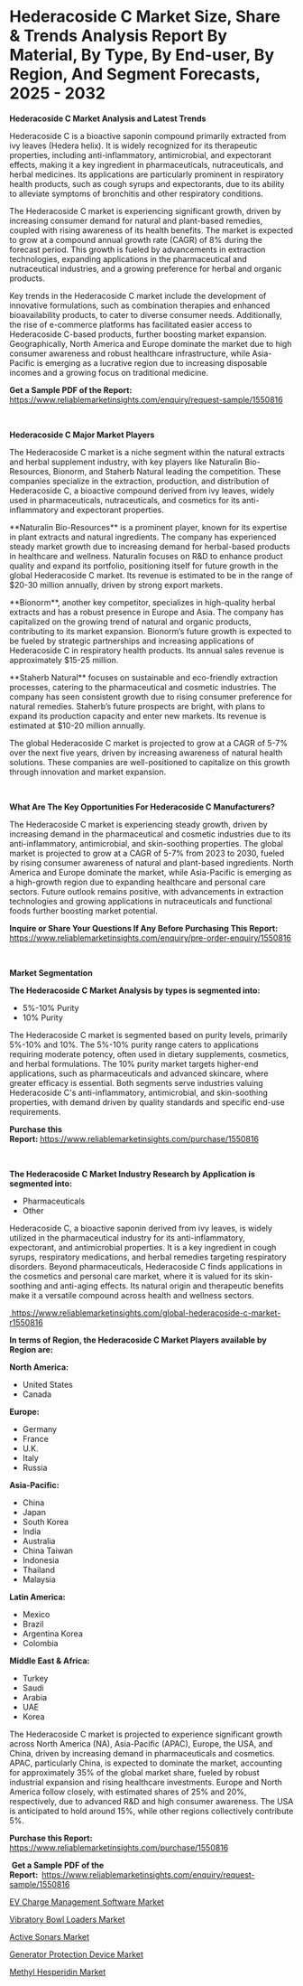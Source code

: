 <p><h1>Hederacoside C Market Size, Share & Trends Analysis Report By Material, By Type, By End-user, By Region, And Segment Forecasts, 2025 - 2032</h1></p><p><strong>Hederacoside C Market Analysis and Latest Trends</strong></p>
<p><p>Hederacoside C is a bioactive saponin compound primarily extracted from ivy leaves (Hedera helix). It is widely recognized for its therapeutic properties, including anti-inflammatory, antimicrobial, and expectorant effects, making it a key ingredient in pharmaceuticals, nutraceuticals, and herbal medicines. Its applications are particularly prominent in respiratory health products, such as cough syrups and expectorants, due to its ability to alleviate symptoms of bronchitis and other respiratory conditions.</p><p>The Hederacoside C market is experiencing significant growth, driven by increasing consumer demand for natural and plant-based remedies, coupled with rising awareness of its health benefits. The market is expected to grow at a compound annual growth rate (CAGR) of 8% during the forecast period. This growth is fueled by advancements in extraction technologies, expanding applications in the pharmaceutical and nutraceutical industries, and a growing preference for herbal and organic products.</p><p>Key trends in the Hederacoside C market include the development of innovative formulations, such as combination therapies and enhanced bioavailability products, to cater to diverse consumer needs. Additionally, the rise of e-commerce platforms has facilitated easier access to Hederacoside C-based products, further boosting market expansion. Geographically, North America and Europe dominate the market due to high consumer awareness and robust healthcare infrastructure, while Asia-Pacific is emerging as a lucrative region due to increasing disposable incomes and a growing focus on traditional medicine.</p></p>
<p><strong>Get a Sample PDF of the Report:&nbsp;</strong> <a href="https://www.reliablemarketinsights.com/enquiry/request-sample/1550816?utm_campaign=1994&utm_medium=2&utm_source=Github&utm_content=ia&utm_term=25012025&utm_id=hederacoside-c">https://www.reliablemarketinsights.com/enquiry/request-sample/1550816</a></p>
<p>&nbsp;</p>
<p><strong>Hederacoside C Major Market Players</strong></p>
<p><p>The Hederacoside C market is a niche segment within the natural extracts and herbal supplement industry, with key players like Naturalin Bio-Resources, Bionorm, and Staherb Natural leading the competition. These companies specialize in the extraction, production, and distribution of Hederacoside C, a bioactive compound derived from ivy leaves, widely used in pharmaceuticals, nutraceuticals, and cosmetics for its anti-inflammatory and expectorant properties.</p><p>**Naturalin Bio-Resources** is a prominent player, known for its expertise in plant extracts and natural ingredients. The company has experienced steady market growth due to increasing demand for herbal-based products in healthcare and wellness. Naturalin focuses on R&D to enhance product quality and expand its portfolio, positioning itself for future growth in the global Hederacoside C market. Its revenue is estimated to be in the range of $20-30 million annually, driven by strong export markets.</p><p>**Bionorm**, another key competitor, specializes in high-quality herbal extracts and has a robust presence in Europe and Asia. The company has capitalized on the growing trend of natural and organic products, contributing to its market expansion. Bionorm’s future growth is expected to be fueled by strategic partnerships and increasing applications of Hederacoside C in respiratory health products. Its annual sales revenue is approximately $15-25 million.</p><p>**Staherb Natural** focuses on sustainable and eco-friendly extraction processes, catering to the pharmaceutical and cosmetic industries. The company has seen consistent growth due to rising consumer preference for natural remedies. Staherb’s future prospects are bright, with plans to expand its production capacity and enter new markets. Its revenue is estimated at $10-20 million annually.</p><p>The global Hederacoside C market is projected to grow at a CAGR of 5-7% over the next five years, driven by increasing awareness of natural health solutions. These companies are well-positioned to capitalize on this growth through innovation and market expansion.</p></p>
<p>&nbsp;</p>
<p><strong>What Are The Key Opportunities For Hederacoside C Manufacturers?</strong></p>
<p><p>The Hederacoside C market is experiencing steady growth, driven by increasing demand in the pharmaceutical and cosmetic industries due to its anti-inflammatory, antimicrobial, and skin-soothing properties. The global market is projected to grow at a CAGR of 5-7% from 2023 to 2030, fueled by rising consumer awareness of natural and plant-based ingredients. North America and Europe dominate the market, while Asia-Pacific is emerging as a high-growth region due to expanding healthcare and personal care sectors. Future outlook remains positive, with advancements in extraction technologies and growing applications in nutraceuticals and functional foods further boosting market potential.</p></p>
<p><strong>Inquire or Share Your Questions If Any Before Purchasing This Report:</strong> <a href="https://www.reliablemarketinsights.com/enquiry/pre-order-enquiry/1550816?utm_campaign=1994&utm_medium=2&utm_source=Github&utm_content=ia&utm_term=25012025&utm_id=hederacoside-c">https://www.reliablemarketinsights.com/enquiry/pre-order-enquiry/1550816</a></p>
<p>&nbsp;</p>
<p><strong>Market Segmentation</strong></p>
<p><strong>The Hederacoside C Market Analysis by types is segmented into:</strong></p>
<p><ul><li>5%-10% Purity</li><li>10% Purity</li></ul></p>
<p><p>The Hederacoside C market is segmented based on purity levels, primarily 5%-10% and 10%. The 5%-10% purity range caters to applications requiring moderate potency, often used in dietary supplements, cosmetics, and herbal formulations. The 10% purity market targets higher-end applications, such as pharmaceuticals and advanced skincare, where greater efficacy is essential. Both segments serve industries valuing Hederacoside C's anti-inflammatory, antimicrobial, and skin-soothing properties, with demand driven by quality standards and specific end-use requirements.</p></p>
<p><strong>Purchase this Report:&nbsp;</strong><a href="https://www.reliablemarketinsights.com/purchase/1550816?utm_campaign=1994&utm_medium=2&utm_source=Github&utm_content=ia&utm_term=25012025&utm_id=hederacoside-c">https://www.reliablemarketinsights.com/purchase/1550816</a></p>
<p>&nbsp;</p>
<p><strong>The Hederacoside C Market Industry Research by Application is segmented into:</strong></p>
<p><ul><li>Pharmaceuticals</li><li>Other</li></ul></p>
<p><p>Hederacoside C, a bioactive saponin derived from ivy leaves, is widely utilized in the pharmaceutical industry for its anti-inflammatory, expectorant, and antimicrobial properties. It is a key ingredient in cough syrups, respiratory medications, and herbal remedies targeting respiratory disorders. Beyond pharmaceuticals, Hederacoside C finds applications in the cosmetics and personal care market, where it is valued for its skin-soothing and anti-aging effects. Its natural origin and therapeutic benefits make it a versatile compound across health and wellness sectors.</p></p>
<p><a href="https://www.reliablemarketinsights.com/global-hederacoside-c-market-r1550816?utm_campaign=1994&utm_medium=2&utm_source=Github&utm_content=ia&utm_term=25012025&utm_id=hederacoside-c">&nbsp;https://www.reliablemarketinsights.com/global-hederacoside-c-market-r1550816</a></p>
<p><strong>In terms of Region, the Hederacoside C Market Players available by Region are:</strong></p>
<p>
    <p> <strong> North America: </strong>
        <ul>
            <li>United States</li>
            <li>Canada</li>
        </ul>
        </p> 
    <p> <strong> Europe: </strong>
        <ul>
            <li>Germany</li>
            <li>France</li>
            <li>U.K.</li>
            <li>Italy</li>
            <li>Russia</li>
        </ul>
        </p> 
    <p> <strong> Asia-Pacific: </strong>
        <ul>
            <li>China</li>
            <li>Japan</li>
            <li>South Korea</li>
            <li>India</li>
            <li>Australia</li>
            <li>China Taiwan</li>
            <li>Indonesia</li>
            <li>Thailand</li>
            <li>Malaysia</li>
        </ul>
        </p> 
    <p> <strong> Latin America: </strong>
        <ul>
            <li>Mexico</li>
            <li>Brazil</li>
            <li>Argentina Korea</li>
            <li>Colombia</li>
        </ul>
        </p> 
    <p> <strong> Middle East & Africa: </strong>
        <ul>
            <li>Turkey</li>
            <li>Saudi</li>
            <li>Arabia</li>
            <li>UAE</li>
            <li>Korea</li>
        </ul>
    </p>
    </p>
<p><p>The Hederacoside C market is projected to experience significant growth across North America (NA), Asia-Pacific (APAC), Europe, the USA, and China, driven by increasing demand in pharmaceuticals and cosmetics. APAC, particularly China, is expected to dominate the market, accounting for approximately 35% of the global market share, fueled by robust industrial expansion and rising healthcare investments. Europe and North America follow closely, with estimated shares of 25% and 20%, respectively, due to advanced R&D and high consumer awareness. The USA is anticipated to hold around 15%, while other regions collectively contribute 5%.</p></p>
<p><strong>Purchase this Report: </strong><a href="https://www.reliablemarketinsights.com/purchase/1550816?utm_campaign=1994&utm_medium=2&utm_source=Github&utm_content=ia&utm_term=25012025&utm_id=hederacoside-c">https://www.reliablemarketinsights.com/purchase/1550816</a></p>
<p>&nbsp;<strong>Get a Sample PDF of the Report:&nbsp;&nbsp;</strong><a href="https://www.reliablemarketinsights.com/enquiry/request-sample/1550816?utm_campaign=1994&utm_medium=2&utm_source=Github&utm_content=ia&utm_term=25012025&utm_id=hederacoside-c">https://www.reliablemarketinsights.com/enquiry/request-sample/1550816</a></p>
<p><strong></strong></p>
<p><p><a href="https://www.linkedin.com/pulse/thorough-analysis-ev-charge-management-software-market-itsindustrys-qkcrc?utm_campaign=1994&utm_medium=2&utm_source=Github&utm_content=ia&utm_term=25012025&utm_id=hederacoside-c">EV Charge Management Software Market</a></p><p><a href="https://www.linkedin.com/pulse/revenue-insights-growth-forecast-vibratory-bowl-loaders-d455f?utm_campaign=1994&utm_medium=2&utm_source=Github&utm_content=ia&utm_term=25012025&utm_id=hederacoside-c">Vibratory Bowl Loaders Market</a></p><p><a href="https://www.linkedin.com/pulse/latest-research-active-sonars-market-revenue-valuation-trends-wj4ic?utm_campaign=1994&utm_medium=2&utm_source=Github&utm_content=ia&utm_term=25012025&utm_id=hederacoside-c">Active Sonars Market</a></p><p><a href="https://www.linkedin.com/pulse/unveiling-generator-protection-device-market-drivers-projected-7wute?utm_campaign=1994&utm_medium=2&utm_source=Github&utm_content=ia&utm_term=25012025&utm_id=hederacoside-c">Generator Protection Device Market</a></p><p><a href="https://github.com/FassouRP/Market-Research-Report-List-6/blob/main/methyl-hesperidin-market.md?utm_campaign=1994&utm_medium=2&utm_source=Github&utm_content=ia&utm_term=25012025&utm_id=hederacoside-c">Methyl Hesperidin Market</a></p></p>